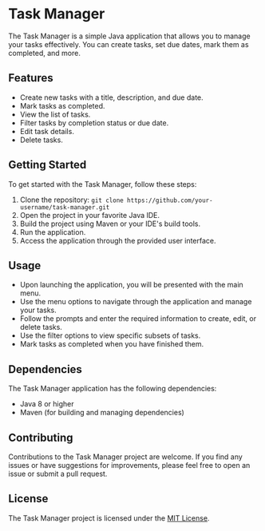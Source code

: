 # Task Manager

The Task Manager is a simple Java application that allows you to manage your tasks effectively. You can create tasks, set due dates, mark them as completed, and more.

## Features

- Create new tasks with a title, description, and due date.
- Mark tasks as completed.
- View the list of tasks.
- Filter tasks by completion status or due date.
- Edit task details.
- Delete tasks.

## Getting Started

To get started with the Task Manager, follow these steps:

1. Clone the repository: `git clone https://github.com/your-username/task-manager.git`
2. Open the project in your favorite Java IDE.
3. Build the project using Maven or your IDE's build tools.
4. Run the application.
5. Access the application through the provided user interface.

## Usage

- Upon launching the application, you will be presented with the main menu.
- Use the menu options to navigate through the application and manage your tasks.
- Follow the prompts and enter the required information to create, edit, or delete tasks.
- Use the filter options to view specific subsets of tasks.
- Mark tasks as completed when you have finished them.

## Dependencies

The Task Manager application has the following dependencies:

- Java 8 or higher
- Maven (for building and managing dependencies)

## Contributing

Contributions to the Task Manager project are welcome. If you find any issues or have suggestions for improvements, please feel free to open an issue or submit a pull request.

## License

The Task Manager project is licensed under the [MIT License](LICENSE).

